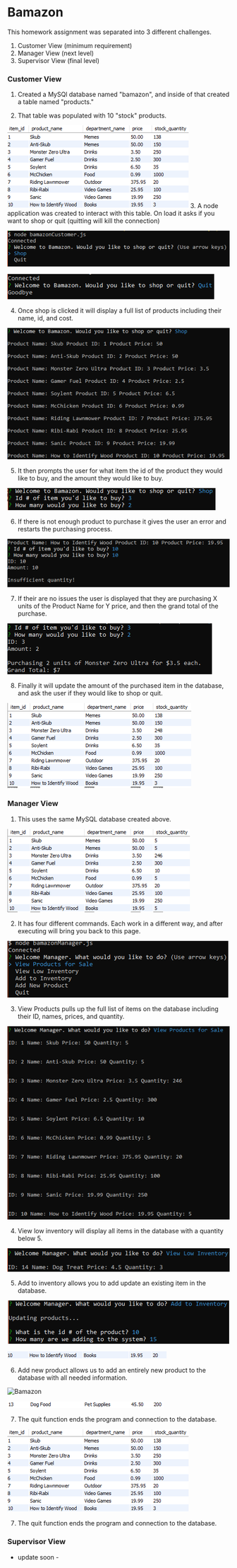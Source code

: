 # Bamazon

This homework assignment was separated into 3 different challenges.
1. Customer View (minimum requirement)
2. Manager View (next level)
3. Supervisor View (final level)

### Customer View
1. Created a MySQl database named "bamazon", and inside of that created a table named "products."

2. That table was populated with 10 "stock" products.

![Bamazon](/images/1.PNG)
3. A node application was created to interact with this table. On load it asks if you want to shop or quit (quitting will kill the connection)

![Bamazon](/images/2.PNG)

![Bamazon](/images/3.PNG)

4. Once shop is clicked it will display a full list of products including their name, id, and cost.

![Bamazon](/images/4.PNG)

5. It then prompts the user for what item the id of the product they would like to buy, and the amount they would like to buy.

![Bamazon](/images/5.PNG)

6. If there is not enough product to purchase it gives the user an error and restarts the purchasing process.

![Bamazon](/images/6.PNG)

7. If their are no issues the user is displayed that they are purchasing X units of the Product Name for Y price, and then the grand total of the purchase.

![Bamazon](/images/7.PNG)

8. Finally it will update the amount of the purchased item in the database, and ask the user if they would like to shop or quit.

![Bamazon](/images/8.PNG)


### Manager View
1. This uses the same MySQL database created above.

![Bamazon](/images/9.PNG)

2. It has four different commands. Each work in a different way, and after executing will bring you back to this page.

![Bamazon](/images/10.PNG)

3. View Products pulls up the full list of items on the database including their ID, names, prices, and quantity.

![Bamazon](/images/11.PNG)

4. View low inventory will display all items in the database with a quantity below 5.

![Bamazon](/images/12.PNG)

5. Add to inventory allows you to add update an existing item in the database.

![Bamazon](/images/13.PNG)

![Bamazon](/images/14.PNG)

6. Add new product allows us to add an entirely new product to the database with all needed information.

![Bamazon](/images/15PNG)

![Bamazon](/images/16.PNG)

7. The quit function ends the program and connection to the database.

![Program Opening](/images/1.PNG)

7. The quit function ends the program and connection to the database.

### Supervisor View
- update soon -
